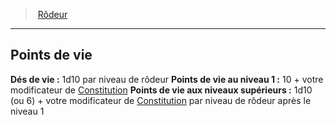 ﻿---
!ClassHitPointsItem
Name: Points de vie
HitDice: 1d10 par niveau de rôdeur
HitPointsAt1stLevel: 10 + votre modificateur de [Constitution](hd_abilities_constitution.md)
HitPointsAtHigherLevels: 1d10 (ou 6) + votre modificateur de [Constitution](hd_abilities_constitution.md) par niveau de rôdeur après le niveau 1
Id: ranger_hd.md#points-de-vie
ParentLink: ranger_hd.md#rôdeur
ParentName: Rôdeur
NameLevel: 2
Attributes: {}
---
> [Rôdeur](hd_ranger.md)

---

## Points de vie

**Dés de vie :** 1d10 par niveau de rôdeur
**Points de vie au niveau 1 :** 10 + votre modificateur de [Constitution](hd_abilities_constitution.md)
**Points de vie aux niveaux supérieurs :** 1d10 (ou 6) + votre modificateur de [Constitution](hd_abilities_constitution.md) par niveau de rôdeur après le niveau 1


